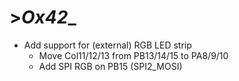 # >*Ox42*_

 * Add support for (external) RGB LED strip
   * Move Col11/12/13 from PB13/14/15 to PA8/9/10
   * Add SPI RGB on PB15 (SPI2_MOSI)

